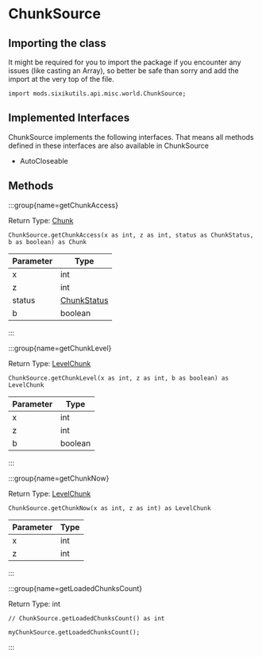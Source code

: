 # ChunkSource

## Importing the class

It might be required for you to import the package if you encounter any issues (like casting an Array), so better be safe than sorry and add the import at the very top of the file.
```zenscript
import mods.sixikutils.api.misc.world.ChunkSource;
```


## Implemented Interfaces
ChunkSource implements the following interfaces. That means all methods defined in these interfaces are also available in ChunkSource

- AutoCloseable

## Methods

:::group{name=getChunkAccess}

Return Type: [Chunk](/mods/sixikutils/utils/world/Chunk)

```zenscript
ChunkSource.getChunkAccess(x as int, z as int, status as ChunkStatus, b as boolean) as Chunk
```

| Parameter |                             Type                              |
|-----------|---------------------------------------------------------------|
| x         | int                                                           |
| z         | int                                                           |
| status    | [ChunkStatus](/mods/sixikutils/utils/world/chunk/ChunkStatus) |
| b         | boolean                                                       |


:::

:::group{name=getChunkLevel}

Return Type: [LevelChunk](/mods/sixikutils/utils/world/LevelChunk)

```zenscript
ChunkSource.getChunkLevel(x as int, z as int, b as boolean) as LevelChunk
```

| Parameter |  Type   |
|-----------|---------|
| x         | int     |
| z         | int     |
| b         | boolean |


:::

:::group{name=getChunkNow}

Return Type: [LevelChunk](/mods/sixikutils/utils/world/LevelChunk)

```zenscript
ChunkSource.getChunkNow(x as int, z as int) as LevelChunk
```

| Parameter | Type |
|-----------|------|
| x         | int  |
| z         | int  |


:::

:::group{name=getLoadedChunksCount}

Return Type: int

```zenscript
// ChunkSource.getLoadedChunksCount() as int

myChunkSource.getLoadedChunksCount();
```

:::


